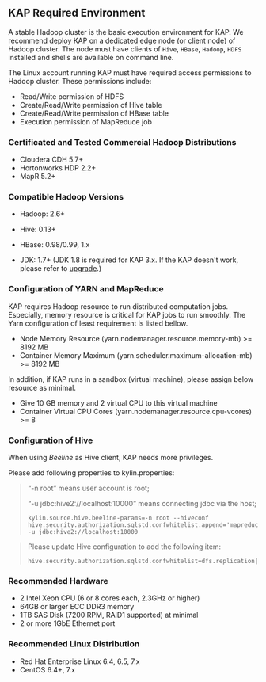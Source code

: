## KAP Required Environment

A stable Hadoop cluster is the basic execution environment for KAP. We recommend deploy KAP on a dedicated edge node (or client node) of Hadoop cluster. The node must have clients of `Hive`, `HBase`, `Hadoop`, `HDFS` installed and shells are available on command line.

The Linux account running KAP must have required access permissions to Hadoop cluster. These permissions include:
* Read/Write permission of HDFS
* Create/Read/Write permission of Hive table
* Create/Read/Write permission of HBase table
* Execution permission of MapReduce job

### Certificated and Tested Commercial Hadoop Distributions
* Cloudera CDH 5.7+
* Hortonworks HDP 2.2+
* MapR 5.2+


### Compatible Hadoop Versions
* Hadoop: 2.6+

* Hive: 0.13+

* HBase: 0.98/0.99, 1.x

* JDK: 1.7+ (JDK 1.8 is required for KAP 3.x. If the KAP doesn't work, please refer to [upgrade](../upgrade/upgrade_kapp.en.md).)


### Configuration of YARN and MapReduce
KAP requires Hadoop resource to run distributed computation jobs. Especially, memory resource is critical for KAP jobs to run smoothly. The Yarn configuration of least requirement is listed bellow.

- Node Memory Resource (yarn.nodemanager.resource.memory-mb) >= 8192 MB
- Container Memory Maximum (yarn.scheduler.maximum-allocation-mb) >= 8192 MB

In addition, if KAP runs in a sandbox (virtual machine), please assign below resource as minimal.

- Give 10 GB memory and 2 virtual CPU to this virtual machine
- Container Virtual CPU Cores (yarn.nodemanager.resource.cpu-vcores) >= 8

### Configuration of Hive

When using *Beeline* as Hive client, KAP needs more privileges. 

Please add following properties to kylin.properties:

> “-n root” means user account is root;
>
> “-u jdbc:hive2://localhost:10000” means connecting jdbc via the host;
>
> ```properties
> kylin.source.hive.beeline-params=-n root --hiveconf hive.security.authorization.sqlstd.confwhitelist.append='mapreduce.job.*|dfs.*' -u jdbc:hive2://localhost:10000
> ```

> Please update Hive configuration to add the following item:
>
> ```properties
> hive.security.authorization.sqlstd.confwhitelist=dfs.replication|hive.exec.compress.output|hive.auto.convert.join.noconditionaltask.*|mapred.output.compression.type|mapreduce.job.split.metainfo.maxsize
> ```



### Recommended Hardware

- 2 Intel Xeon CPU (6 or 8 cores each, 2.3GHz or higher)
- 64GB or larger ECC DDR3 memory
- 1TB SAS Disk (7200 RPM, RAID1 supported) at minimal
- 2 or more 1GbE Ethernet port

### Recommended Linux Distribution
- Red Hat Enterprise Linux 6.4, 6.5, 7.x
- CentOS 6.4+, 7.x
